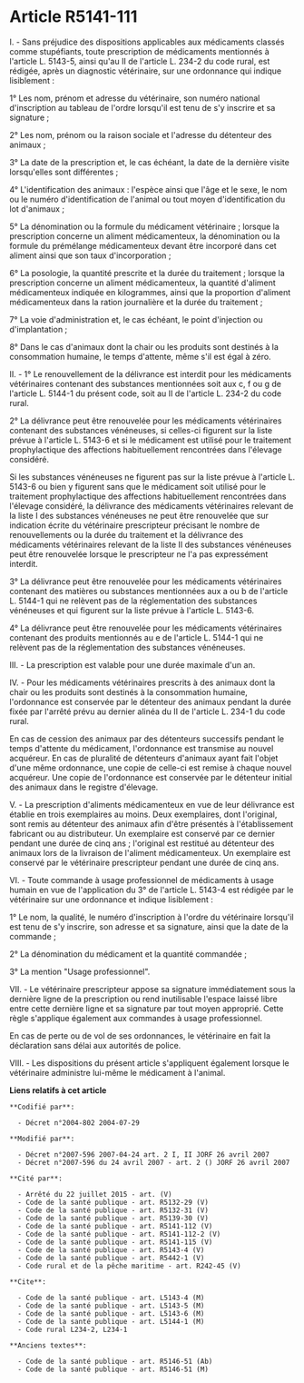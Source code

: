 # Article R5141-111

I. - Sans préjudice des dispositions applicables aux médicaments classés comme stupéfiants, toute prescription de médicaments
mentionnés à l'article L. 5143-5, ainsi qu'au II de l'article L. 234-2 du code rural, est rédigée, après un diagnostic
vétérinaire, sur une ordonnance qui indique lisiblement :

1° Les nom, prénom et adresse du vétérinaire, son numéro national d'inscription au tableau de l'ordre lorsqu'il est tenu de
s'y inscrire et sa signature ;

2° Les nom, prénom ou la raison sociale et l'adresse du détenteur des animaux ;

3° La date de la prescription et, le cas échéant, la date de la dernière visite lorsqu'elles sont différentes ;

4° L'identification des animaux : l'espèce ainsi que l'âge et le sexe, le nom ou le numéro d'identification de l'animal ou
tout moyen d'identification du lot d'animaux ;

5° La dénomination ou la formule du médicament vétérinaire ; lorsque la prescription concerne un aliment médicamenteux, la
dénomination ou la formule du prémélange médicamenteux devant être incorporé dans cet aliment ainsi que son taux
d'incorporation ;

6° La posologie, la quantité prescrite et la durée du traitement ; lorsque la prescription concerne un aliment médicamenteux,
la quantité d'aliment médicamenteux indiquée en kilogrammes, ainsi que la proportion d'aliment médicamenteux dans la ration
journalière et la durée du traitement ;

7° La voie d'administration et, le cas échéant, le point d'injection ou d'implantation ;

8° Dans le cas d'animaux dont la chair ou les produits sont destinés à la consommation humaine, le temps d'attente, même s'il
est égal à zéro.

II. - 1° Le renouvellement de la délivrance est interdit pour les médicaments vétérinaires contenant des substances
mentionnées soit aux c, f ou g de l'article L. 5144-1 du présent code, soit au II de l'article L. 234-2 du code rural.

2° La délivrance peut être renouvelée pour les médicaments vétérinaires contenant des substances vénéneuses, si celles-ci
figurent sur la liste prévue à l'article L. 5143-6 et si le médicament est utilisé pour le traitement prophylactique des
affections habituellement rencontrées dans l'élevage considéré.

Si les substances vénéneuses ne figurent pas sur la liste prévue à l'article L. 5143-6 ou bien y figurent sans que le
médicament soit utilisé pour le traitement prophylactique des affections habituellement rencontrées dans l'élevage considéré,
la délivrance des médicaments vétérinaires relevant de la liste I des substances vénéneuses ne peut être renouvelée que sur
indication écrite du vétérinaire prescripteur précisant le nombre de renouvellements ou la durée du traitement et la
délivrance des médicaments vétérinaires relevant de la liste II des substances vénéneuses peut être renouvelée lorsque le
prescripteur ne l'a pas expressément interdit.

3° La délivrance peut être renouvelée pour les médicaments vétérinaires contenant des matières ou substances mentionnées aux
a ou b de l'article L. 5144-1 qui ne relèvent pas de la réglementation des substances vénéneuses et qui figurent sur la liste
prévue à l'article L. 5143-6.

4° La délivrance peut être renouvelée pour les médicaments vétérinaires contenant des produits mentionnés au e de l'article
L. 5144-1 qui ne relèvent pas de la réglementation des substances vénéneuses.

III. - La prescription est valable pour une durée maximale d'un an.

IV. - Pour les médicaments vétérinaires prescrits à des animaux dont la chair ou les produits sont destinés à la consommation
humaine, l'ordonnance est conservée par le détenteur des animaux pendant la durée fixée par l'arrêté prévu au dernier alinéa
du II de l'article L. 234-1 du code rural.

En cas de cession des animaux par des détenteurs successifs pendant le temps d'attente du médicament, l'ordonnance est
transmise au nouvel acquéreur. En cas de pluralité de détenteurs d'animaux ayant fait l'objet d'une même ordonnance, une
copie de celle-ci est remise à chaque nouvel acquéreur. Une copie de l'ordonnance est conservée par le détenteur initial des
animaux dans le registre d'élevage.

V. - La prescription d'aliments médicamenteux en vue de leur délivrance est établie en trois exemplaires au moins. Deux
exemplaires, dont l'original, sont remis au détenteur des animaux afin d'être présentés à l'établissement fabricant ou au
distributeur. Un exemplaire est conservé par ce dernier pendant une durée de cinq ans ; l'original est restitué au détenteur
des animaux lors de la livraison de l'aliment médicamenteux. Un exemplaire est conservé par le vétérinaire prescripteur
pendant une durée de cinq ans.

VI. - Toute commande à usage professionnel de médicaments à usage humain en vue de l'application du 3° de l'article L. 5143-4
est rédigée par le vétérinaire sur une ordonnance et indique lisiblement :

1° Le nom, la qualité, le numéro d'inscription à l'ordre du vétérinaire lorsqu'il est tenu de s'y inscrire, son adresse et sa
signature, ainsi que la date de la commande ;

2° La dénomination du médicament et la quantité commandée ;

3° La mention "Usage professionnel".

VII. - Le vétérinaire prescripteur appose sa signature immédiatement sous la dernière ligne de la prescription ou rend
inutilisable l'espace laissé libre entre cette dernière ligne et sa signature par tout moyen approprié. Cette règle
s'applique également aux commandes à usage professionnel.

En cas de perte ou de vol de ses ordonnances, le vétérinaire en fait la déclaration sans délai aux autorités de police.

VIII. - Les dispositions du présent article s'appliquent également lorsque le vétérinaire administre lui-même le médicament à
l'animal.

**Liens relatifs à cet article**

	**Codifié par**:

	  - Décret n°2004-802 2004-07-29

	**Modifié par**:

	  - Décret n°2007-596 2007-04-24 art. 2 I, II JORF 26 avril 2007
	  - Décret n°2007-596 du 24 avril 2007 - art. 2 () JORF 26 avril 2007

	**Cité par**:

	  - Arrêté du 22 juillet 2015 - art. (V)
	  - Code de la santé publique - art. R5132-29 (V)
	  - Code de la santé publique - art. R5132-31 (V)
	  - Code de la santé publique - art. R5139-30 (V)
	  - Code de la santé publique - art. R5141-112 (V)
	  - Code de la santé publique - art. R5141-112-2 (V)
	  - Code de la santé publique - art. R5141-115 (V)
	  - Code de la santé publique - art. R5143-4 (V)
	  - Code de la santé publique - art. R5442-1 (V)
	  - Code rural et de la pêche maritime - art. R242-45 (V)

	**Cite**:

	  - Code de la santé publique - art. L5143-4 (M)
	  - Code de la santé publique - art. L5143-5 (M)
	  - Code de la santé publique - art. L5143-6 (M)
	  - Code de la santé publique - art. L5144-1 (M)
	  - Code rural L234-2, L234-1

	**Anciens textes**:

	  - Code de la santé publique - art. R5146-51 (Ab)
	  - Code de la santé publique - art. R5146-51 (M)
